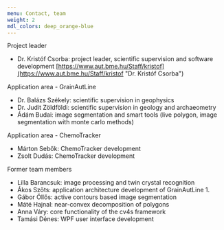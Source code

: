 ```yaml
---
menu: Contact, team
weight: 2
mdl_colors: deep_orange-blue
---
```


Project leader

  * Dr. Kristóf Csorba: project leader, scientific supervision and software development
[https://www.aut.bme.hu/Staff/kristof](https://www.aut.bme.hu/Staff/kristof "Dr. Kristóf Csorba")

Application area - GrainAutLine

  * Dr. Balázs Székely: scientific supervision in geophysics
  * Dr. Judit Zöldföldi: scientific supervision in geology and archaeometry
  * Ádám Budai: image segmentation and smart tools (live polygon, image segmentation with monte carlo methods)

Application area - ChemoTracker

  * Márton Sebők: ChemoTracker development
  * Zsolt Dudás: ChemoTracker development

Former team members

  * Lilla Barancsuk: image processing and twin crystal recognition
  * Ákos Szőts: application architecture development of GrainAutLine 1.
  * Gábor Öllős: active contours based image segmentation
  * Máté Hajnal: near-convex decomposition of polygons
  * Anna Váry: core functionality of the cv4s framework
  * Tamási Dénes: WPF user interface development

